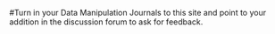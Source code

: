#Turn in your Data Manipulation Journals to this site and point to your addition in the discussion forum to ask for feedback.
